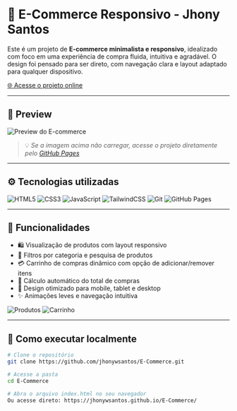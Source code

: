 # 🛒 E-Commerce Responsivo - Jhony Santos

Este é um projeto de **E-commerce minimalista e responsivo**, idealizado com foco em uma experiência de compra fluida, intuitiva e agradável. O design foi pensado para ser direto, com navegação clara e layout adaptado para qualquer dispositivo.

[🌐 Acesse o projeto online](https://jhonywsantos.github.io/E-Commerce/)

---

## 📸 Preview

![Preview do E-commerce](https://raw.githubusercontent.com/jhonywsantos/E-Commerce/main/src/information/TelaInicio.png)

> 💡 *Se a imagem acima não carregar, acesse o projeto diretamente pelo [GitHub Pages](https://jhonywsantos.github.io/E-Commerce/)*

---

## ⚙️ Tecnologias utilizadas

![HTML5](https://img.shields.io/badge/HTML5-E34F26?style=for-the-badge&logo=html5&logoColor=fff)
![CSS3](https://img.shields.io/badge/CSS3-1572B6?style=for-the-badge&logo=css3&logoColor=fff)
![JavaScript](https://img.shields.io/badge/JavaScript-F7DF1E?style=for-the-badge&logo=javascript&logoColor=000)
![TailwindCSS](https://img.shields.io/badge/TailwindCSS-38B2AC?style=for-the-badge&logo=tailwind-css&logoColor=fff)
![Git](https://img.shields.io/badge/Git-F05032?style=for-the-badge&logo=git&logoColor=fff)
![GitHub Pages](https://img.shields.io/badge/GitHub%20Pages-121013?style=for-the-badge&logo=github&logoColor=fff)

---

## 🧩 Funcionalidades

- 🛍️ Visualização de produtos com layout responsivo
- 🔎 Filtros por categoria e pesquisa de produtos
- 💳 Carrinho de compras dinâmico com opção de adicionar/remover itens
- 🧾 Cálculo automático do total de compras
- 📱 Design otimizado para mobile, tablet e desktop
- ✨ Animações leves e navegação intuitiva

![Produtos](https://raw.githubusercontent.com/jhonywsantos/E-Commerce/main/src/assets/preview/photo2.png)
![Carrinho](https://raw.githubusercontent.com/jhonywsantos/E-Commerce/main/src/assets/preview/photo3.png)

---

## 🚀 Como executar localmente

```bash
# Clone o repositório
git clone https://github.com/jhonywsantos/E-Commerce.git

# Acesse a pasta
cd E-Commerce

# Abra o arquivo index.html no seu navegador
Ou acesse direto: https://jhonywsantos.github.io/E-Commerce/
